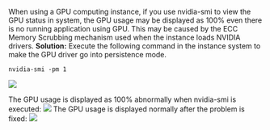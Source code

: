 When using a GPU computing instance, if you use nvidia-smi to view the GPU status in system, the GPU usage may be displayed as 100% even there is no running application using GPU. This may be caused by the ECC Memory Scrubbing mechanism used when the instance loads NVIDIA drivers.
**Solution:**
Execute the following command in the instance system to make the GPU driver go into persistence mode.
```
nvidia-smi -pm 1
```
![](//mc.qcloudimg.com/static/img/456d59df82aa68c243b6073bfe63f490/image.png)


The GPU usage is displayed as 100% abnormally when nvidia-smi is executed:
![](//mc.qcloudimg.com/static/img/5a58bc996b38c28b94131105a3fbd000/image.png)
The GPU usage is displayed normally after the problem is fixed:
![](//mc.qcloudimg.com/static/img/460c515a0a7ac32b4c525b759e13c732/image.png)




